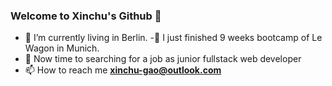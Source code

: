 ### Welcome to Xinchu's Github 👋

<!--
**Xinchu-Gao/Xinchu-Gao** is a ✨ _special_ ✨ repository because its `README.md` (this file) appears on your GitHub profile.
-->
- 🌱 I’m currently living in Berlin.
-:tada: I just finished 9 weeks bootcamp of Le Wagon in Munich.
- 👯 Now time to searching for a job as junior fullstack web developer
- 📫 How to reach me **xinchu-gao@outlook.com**
